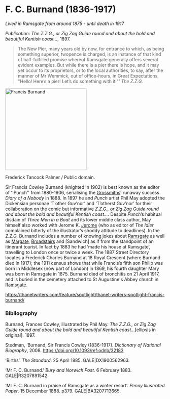 # F. C. Burnand (1836-1917)

*Lived in Ramsgate from around 1875 - until death in 1917*

*Publication*: _The Z.Z.G., or Zig Zag Guide round and about the bold and beautiful Kentish coast…_, 1897. 


>The New Pier, many years old by now, for entrance to which, as being something superior, twopence is charged, is an instance of that kind of half-fulfilled promise whereof Ramsgate generally offers several evident examples. But while there is a pier there is hope, and it may yet occur to its proprietors, or to the local authorities, to say, after the manner of Mr Wemmick, out of office-hours, in Great Expectations, "Hello! Here’s a pier! Let’s do something with it!"’
_The Z.Z.G._


<a title="Frederick Tancock Palmer
 / Public domain" href="https://commons.wikimedia.org/wiki/File:Francis_Burnand.png"><img width="256" alt="Francis Burnand" src="https://upload.wikimedia.org/wikipedia/commons/thumb/7/71/Francis_Burnand.png/256px-Francis_Burnand.png"></a>
 
Frederick Tancock Palmer / Public domain.


Sir Francis Cowley Burnand (knighted in 1902) is best known as the editor of ''Punch'' from 1880-1906, serialising the [Grossmiths](19c-grossmith-biography)’ runaway success _Diary of a Nobody_ in 1888. In 1897 he and _Punch_ artist Phil May adopted the Dickensian personae ‘T’other Guv’nor’ and ‘T’otherst Guv’nor’ for their collaboration on the comic but informative _Z.Z.G., or Zig Zag Guide round and about the bold and beautiful Kentish coast…_. Despite _Punch_’s habitual disdain of _Three Men in a Boat_ and its lower middle class author, May himself also worked with Jerome K. [Jerome](19c-jerome-biography) (who as editor of _The Idler_ complained bitterly of the illustrator’s shoddy attitude to deadlines).
In the _Z.Z.G._ Burnand includes a number of knowing jokes about [Ramsgate](19c-ramsgate) as well as [Margate](19c-margate), [Broadstairs](broadstairs) and [Sandwich] as if from the standpoint of an itinerant tourist. In fact by 1883 he had ‘made his house at Ramsgate’, travelling to London once or twice a week. The 1887 Street Directory locates a Frederick Charles Burnand at 18 Royal Crescent (where Burnand died in 1917); the 1911 census shows that while Francis’s fifth son Philip was born in Middlesex (now part of London) in 1869, his fourth daughter Mary was born in Ramsgate in 1875.  Burnand died of bronchitis on 21 April 1917, and is buried in the cemetery attached to St Augustine's Abbey church in [Ramsgate](19c-ramsgate).

https://thanetwriters.com/feature/spotlight/thanet-writers-spotlight-francis-burnand/

### Bibliography

Burnand, Frances Cowley, illustrated by Phil May. _The Z.Z.G., or Zig Zag Guide round and about the bold and beautiful Kentish coast…_[ellipsis in original]. 1897.

Stedman, ‘Burnand, Sir Francis Cowley (1836-1917). _Dictionary of National Biography_, 2008. https://doi.org/10.1093/ref:odnb/32183

‘Births’. _The Standard_. 25 April 1885. GALE|DX1900562963.

‘Mr F. C. Burnand.’ _Bury and Norwich Post_. 6 February 1883. GALE|R3207891542.

‘Mr F. C. Burnand in praise of Ramsgate as a winter resort’. _Penny Illustrated Paper_. 15 December 1888. p379. GALE|BA3207713665.


